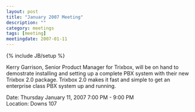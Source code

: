 ```yaml
---
layout: post
title: "January 2007 Meeting"
description: ""
category: meetings
tags: [meeting]
meetingdate: 2007-01-11
---
```

{% include JB/setup %}

Kerry Garrison, Senior Product Manager for Trixbox, will be on hand to         
demostrate installing and setting up a complete PBX system with their new      
Trixbox 2.0 package. Trixbox 2.0 makes it fast and simple to get an enterprise 
class PBX system up and running.                                               
                                                                             
Date: Thursday January 11, 2007 7:00 PM - 9:00 PM                                
Location: Downs 107                                         
